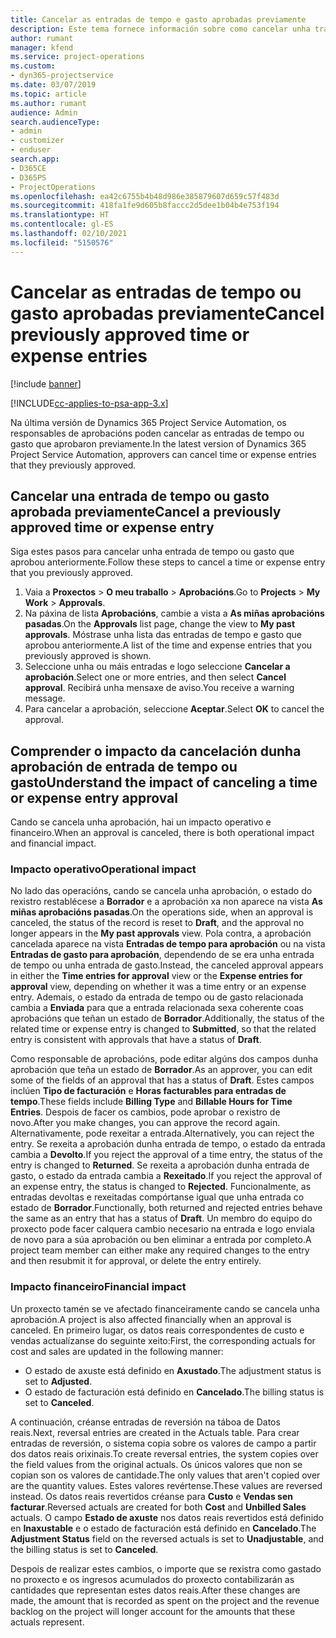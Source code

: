 ```yaml
---
title: Cancelar as entradas de tempo e gasto aprobadas previamente
description: Este tema fornece información sobre como cancelar unha transacción de tempo e gasto de proxecto aprobada.
author: rumant
manager: kfend
ms.service: project-operations
ms.custom:
- dyn365-projectservice
ms.date: 03/07/2019
ms.topic: article
ms.author: rumant
audience: Admin
search.audienceType:
- admin
- customizer
- enduser
search.app:
- D365CE
- D365PS
- ProjectOperations
ms.openlocfilehash: ea42c6755b4b48d986e385879607d659c57f483d
ms.sourcegitcommit: 418fa1fe9d605b8faccc2d5dee1b04b4e753f194
ms.translationtype: HT
ms.contentlocale: gl-ES
ms.lasthandoff: 02/10/2021
ms.locfileid: "5150576"
---
```

# <a name="cancel-previously-approved-time-or-expense-entries"></a><span data-ttu-id="ca86e-103">Cancelar as entradas de tempo ou gasto aprobadas previamente</span><span class="sxs-lookup"><span data-stu-id="ca86e-103">Cancel previously approved time or expense entries</span></span>

[!include [banner](../includes/psa-now-project-operations.md)]

[!INCLUDE[cc-applies-to-psa-app-3.x](../includes/cc-applies-to-psa-app-3x.md)]

<span data-ttu-id="ca86e-104">Na última versión de Dynamics 365 Project Service Automation, os responsables de aprobacións poden cancelar as entradas de tempo ou gasto que aprobaron previamente.</span><span class="sxs-lookup"><span data-stu-id="ca86e-104">In the latest version of Dynamics 365 Project Service Automation, approvers can cancel time or expense entries that they previously approved.</span></span>

## <a name="cancel-a-previously-approved-time-or-expense-entry"></a><span data-ttu-id="ca86e-105">Cancelar una entrada de tempo ou gasto aprobada previamente</span><span class="sxs-lookup"><span data-stu-id="ca86e-105">Cancel a previously approved time or expense entry</span></span>

<span data-ttu-id="ca86e-106">Siga estes pasos para cancelar unha entrada de tempo ou gasto que aprobou anteriormente.</span><span class="sxs-lookup"><span data-stu-id="ca86e-106">Follow these steps to cancel a time or expense entry that you previously approved.</span></span>

1. <span data-ttu-id="ca86e-107">Vaia a **Proxectos** \> **O meu traballo** \> **Aprobacións**.</span><span class="sxs-lookup"><span data-stu-id="ca86e-107">Go to **Projects** \> **My Work** \> **Approvals**.</span></span>
2. <span data-ttu-id="ca86e-108">Na páxina de lista **Aprobacións**, cambie a vista a **As miñas aprobacións pasadas**.</span><span class="sxs-lookup"><span data-stu-id="ca86e-108">On the **Approvals** list page, change the view to **My past approvals**.</span></span> <span data-ttu-id="ca86e-109">Móstrase unha lista das entradas de tempo e gasto que aprobou anteriormente.</span><span class="sxs-lookup"><span data-stu-id="ca86e-109">A list of the time and expense entries that you previously approved is shown.</span></span>
3. <span data-ttu-id="ca86e-110">Seleccione unha ou máis entradas e logo seleccione **Cancelar a aprobación**.</span><span class="sxs-lookup"><span data-stu-id="ca86e-110">Select one or more entries, and then select **Cancel approval**.</span></span> <span data-ttu-id="ca86e-111">Recibirá unha mensaxe de aviso.</span><span class="sxs-lookup"><span data-stu-id="ca86e-111">You receive a warning message.</span></span>
4. <span data-ttu-id="ca86e-112">Para cancelar a aprobación, seleccione **Aceptar**.</span><span class="sxs-lookup"><span data-stu-id="ca86e-112">Select **OK** to cancel the approval.</span></span>

## <a name="understand-the-impact-of-canceling-a-time-or-expense-entry-approval"></a><span data-ttu-id="ca86e-113">Comprender o impacto da cancelación dunha aprobación de entrada de tempo ou gasto</span><span class="sxs-lookup"><span data-stu-id="ca86e-113">Understand the impact of canceling a time or expense entry approval</span></span>

<span data-ttu-id="ca86e-114">Cando se cancela unha aprobación, hai un impacto operativo e financeiro.</span><span class="sxs-lookup"><span data-stu-id="ca86e-114">When an approval is canceled, there is both operational impact and financial impact.</span></span>

### <a name="operational-impact"></a><span data-ttu-id="ca86e-115">Impacto operativo</span><span class="sxs-lookup"><span data-stu-id="ca86e-115">Operational impact</span></span>

<span data-ttu-id="ca86e-116">No lado das operacións, cando se cancela unha aprobación, o estado do rexistro restablécese a **Borrador** e a aprobación xa non aparece na vista **As miñas aprobacións pasadas**.</span><span class="sxs-lookup"><span data-stu-id="ca86e-116">On the operations side, when an approval is canceled, the status of the record is reset to **Draft**, and the approval no longer appears in the **My past approvals** view.</span></span> <span data-ttu-id="ca86e-117">Pola contra, a aprobación cancelada aparece na vista **Entradas de tempo para aprobación** ou na vista **Entradas de gasto para aprobación**, dependendo de se era unha entrada de tempo ou unha entrada de gasto.</span><span class="sxs-lookup"><span data-stu-id="ca86e-117">Instead, the canceled approval appears in either the **Time entries for approval** view or the **Expense entries for approval** view, depending on whether it was a time entry or an expense entry.</span></span> <span data-ttu-id="ca86e-118">Ademais, o estado da entrada de tempo ou de gasto relacionada cambia a **Enviada** para que a entrada relacionada sexa coherente coas aprobacións que teñan un estado de **Borrador**.</span><span class="sxs-lookup"><span data-stu-id="ca86e-118">Additionally, the status of the related time or expense entry is changed to **Submitted**, so that the related entry is consistent with approvals that have a status of **Draft**.</span></span>

<span data-ttu-id="ca86e-119">Como responsable de aprobacións, pode editar algúns dos campos dunha aprobación que teña un estado de **Borrador**.</span><span class="sxs-lookup"><span data-stu-id="ca86e-119">As an approver, you can edit some of the fields of an approval that has a status of **Draft**.</span></span> <span data-ttu-id="ca86e-120">Estes campos inclúen **Tipo de facturación** e **Horas facturables para entradas de tempo**.</span><span class="sxs-lookup"><span data-stu-id="ca86e-120">These fields include **Billing Type** and **Billable Hours for Time Entries**.</span></span> <span data-ttu-id="ca86e-121">Despois de facer os cambios, pode aprobar o rexistro de novo.</span><span class="sxs-lookup"><span data-stu-id="ca86e-121">After you make changes, you can approve the record again.</span></span> <span data-ttu-id="ca86e-122">Alternativamente, pode rexeitar a entrada.</span><span class="sxs-lookup"><span data-stu-id="ca86e-122">Alternatively, you can reject the entry.</span></span> <span data-ttu-id="ca86e-123">Se rexeita a aprobación dunha entrada de tempo, o estado da entrada cambia a **Devolto**.</span><span class="sxs-lookup"><span data-stu-id="ca86e-123">If you reject the approval of a time entry, the status of the entry is changed to **Returned**.</span></span> <span data-ttu-id="ca86e-124">Se rexeita a aprobación dunha entrada de gasto, o estado da entrada cambia a **Rexeitado**.</span><span class="sxs-lookup"><span data-stu-id="ca86e-124">If you reject the approval of an expense entry, the status is changed to **Rejected**.</span></span> <span data-ttu-id="ca86e-125">Funcionalmente, as entradas devoltas e rexeitadas compórtanse igual que unha entrada co estado de **Borrador**.</span><span class="sxs-lookup"><span data-stu-id="ca86e-125">Functionally, both returned and rejected entries behave the same as an entry that has a status of **Draft**.</span></span> <span data-ttu-id="ca86e-126">Un membro do equipo do proxecto pode facer calquera cambio necesario na entrada e logo enviala de novo para a súa aprobación ou ben eliminar a entrada por completo.</span><span class="sxs-lookup"><span data-stu-id="ca86e-126">A project team member can either make any required changes to the entry and then resubmit it for approval, or delete the entry entirely.</span></span>

### <a name="financial-impact"></a><span data-ttu-id="ca86e-127">Impacto financeiro</span><span class="sxs-lookup"><span data-stu-id="ca86e-127">Financial impact</span></span>

<span data-ttu-id="ca86e-128">Un proxecto tamén se ve afectado financeiramente cando se cancela unha aprobación.</span><span class="sxs-lookup"><span data-stu-id="ca86e-128">A project is also affected financially when an approval is canceled.</span></span> <span data-ttu-id="ca86e-129">En primeiro lugar, os datos reais correspondentes de custo e vendas actualízanse do seguinte xeito:</span><span class="sxs-lookup"><span data-stu-id="ca86e-129">First, the corresponding actuals for cost and sales are updated in the following manner:</span></span>

- <span data-ttu-id="ca86e-130">O estado de axuste está definido en **Axustado**.</span><span class="sxs-lookup"><span data-stu-id="ca86e-130">The adjustment status is set to **Adjusted**.</span></span>
- <span data-ttu-id="ca86e-131">O estado de facturación está definido en **Cancelado**.</span><span class="sxs-lookup"><span data-stu-id="ca86e-131">The billing status is set to **Canceled**.</span></span>

<span data-ttu-id="ca86e-132">A continuación, créanse entradas de reversión na táboa de Datos reais.</span><span class="sxs-lookup"><span data-stu-id="ca86e-132">Next, reversal entries are created in the Actuals table.</span></span> <span data-ttu-id="ca86e-133">Para crear entradas de reversión, o sistema copia sobre os valores de campo a partir dos datos reais orixinais.</span><span class="sxs-lookup"><span data-stu-id="ca86e-133">To create reversal entries, the system copies over the field values from the original actuals.</span></span> <span data-ttu-id="ca86e-134">Os únicos valores que non se copian son os valores de cantidade.</span><span class="sxs-lookup"><span data-stu-id="ca86e-134">The only values that aren't copied over are the quantity values.</span></span> <span data-ttu-id="ca86e-135">Estes valores revértense.</span><span class="sxs-lookup"><span data-stu-id="ca86e-135">These values are reversed instead.</span></span> <span data-ttu-id="ca86e-136">Os datos reais revertidos créanse para **Custo** e **Vendas sen facturar**.</span><span class="sxs-lookup"><span data-stu-id="ca86e-136">Reversed actuals are created for both **Cost** and **Unbilled Sales** actuals.</span></span> <span data-ttu-id="ca86e-137">O campo **Estado de axuste** nos datos reais revertidos está definido en **Inaxustable** e o estado de facturación está definido en **Cancelado**.</span><span class="sxs-lookup"><span data-stu-id="ca86e-137">The **Adjustment Status** field on the reversed actuals is set to **Unadjustable**, and the billing status is set to **Canceled**.</span></span>

<span data-ttu-id="ca86e-138">Despois de realizar estes cambios, o importe que se rexistra como gastado no proxecto e os ingresos acumulados do proxecto contabilizarán as cantidades que representan estes datos reais.</span><span class="sxs-lookup"><span data-stu-id="ca86e-138">After these changes are made, the amount that is recorded as spent on the project and the revenue backlog on the project will longer account for the amounts that these actuals represent.</span></span>
